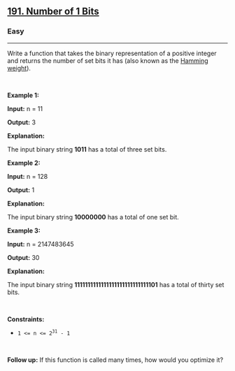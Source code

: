 <h2><a href="https://leetcode.com/problems/number-of-1-bits/">191. Number of 1 Bits</a></h2><h3>Easy</h3><hr><div style="user-select: auto;"><p style="user-select: auto;">Write a function that takes the binary representation of a positive integer and returns the number of <span data-keyword="set-bit" style="user-select: auto;">set bits</span> it has (also known as the <a href="http://en.wikipedia.org/wiki/Hamming_weight" target="_blank" style="user-select: auto;">Hamming weight</a>).</p>

<p style="user-select: auto;">&nbsp;</p>
<p style="user-select: auto;"><strong class="example" style="user-select: auto;">Example 1:</strong></p>

<div class="example-block" style="user-select: auto;">
<p style="user-select: auto;"><strong style="user-select: auto;">Input:</strong> <span class="example-io" style="user-select: auto;">n = 11</span></p>

<p style="user-select: auto;"><strong style="user-select: auto;">Output:</strong> <span class="example-io" style="user-select: auto;">3</span></p>

<p style="user-select: auto;"><strong style="user-select: auto;">Explanation:</strong></p>

<p style="user-select: auto;">The input binary string <strong style="user-select: auto;">1011</strong> has a total of three set bits.</p>
</div>

<p style="user-select: auto;"><strong class="example" style="user-select: auto;">Example 2:</strong></p>

<div class="example-block" style="user-select: auto;">
<p style="user-select: auto;"><strong style="user-select: auto;">Input:</strong> <span class="example-io" style="user-select: auto;">n = 128</span></p>

<p style="user-select: auto;"><strong style="user-select: auto;">Output:</strong> <span class="example-io" style="user-select: auto;">1</span></p>

<p style="user-select: auto;"><strong style="user-select: auto;">Explanation:</strong></p>

<p style="user-select: auto;">The input binary string <strong style="user-select: auto;">10000000</strong> has a total of one set bit.</p>
</div>

<p style="user-select: auto;"><strong class="example" style="user-select: auto;">Example 3:</strong></p>

<div class="example-block" style="user-select: auto;">
<p style="user-select: auto;"><strong style="user-select: auto;">Input:</strong> <span class="example-io" style="user-select: auto;">n = 2147483645</span></p>

<p style="user-select: auto;"><strong style="user-select: auto;">Output:</strong> <span class="example-io" style="user-select: auto;">30</span></p>

<p style="user-select: auto;"><strong style="user-select: auto;">Explanation:</strong></p>

<p style="user-select: auto;">The input binary string <strong style="user-select: auto;">1111111111111111111111111111101</strong> has a total of thirty set bits.</p>
</div>

<p style="user-select: auto;">&nbsp;</p>
<p style="user-select: auto;"><strong style="user-select: auto;">Constraints:</strong></p>

<ul style="user-select: auto;">
	<li style="user-select: auto;"><code style="user-select: auto;">1 &lt;= n &lt;= 2<sup style="user-select: auto;">31</sup> - 1</code></li>
</ul>

<p style="user-select: auto;">&nbsp;</p>
<strong style="user-select: auto;">Follow up:</strong> If this function is called many times, how would you optimize it?</div>